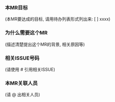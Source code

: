 ### 本MR目标
(本MR要达成的目标, 请用待办列表形式列出来: [ ] xxxx)

### 为什么需要这个MR
(描述清楚提出这个MR的背景, 相关原因等)

### 相关ISSUE号码
(请使用 # 引用相关ISSUE)

### 本MR关联人员
(请 @ 出相关人员)
